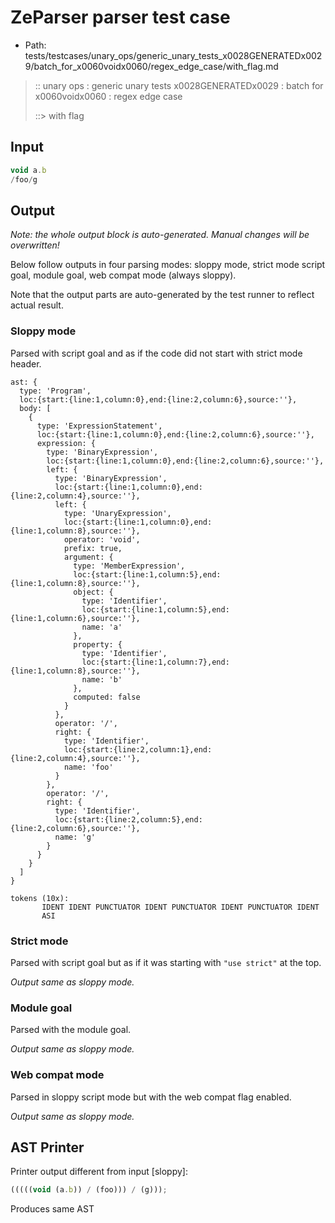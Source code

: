 # ZeParser parser test case

- Path: tests/testcases/unary_ops/generic_unary_tests_x0028GENERATEDx0029/batch_for_x0060voidx0060/regex_edge_case/with_flag.md

> :: unary ops : generic unary tests x0028GENERATEDx0029 : batch for x0060voidx0060 : regex edge case
>
> ::> with flag

## Input

`````js
void a.b
/foo/g
`````

## Output

_Note: the whole output block is auto-generated. Manual changes will be overwritten!_

Below follow outputs in four parsing modes: sloppy mode, strict mode script goal, module goal, web compat mode (always sloppy).

Note that the output parts are auto-generated by the test runner to reflect actual result.

### Sloppy mode

Parsed with script goal and as if the code did not start with strict mode header.

`````
ast: {
  type: 'Program',
  loc:{start:{line:1,column:0},end:{line:2,column:6},source:''},
  body: [
    {
      type: 'ExpressionStatement',
      loc:{start:{line:1,column:0},end:{line:2,column:6},source:''},
      expression: {
        type: 'BinaryExpression',
        loc:{start:{line:1,column:0},end:{line:2,column:6},source:''},
        left: {
          type: 'BinaryExpression',
          loc:{start:{line:1,column:0},end:{line:2,column:4},source:''},
          left: {
            type: 'UnaryExpression',
            loc:{start:{line:1,column:0},end:{line:1,column:8},source:''},
            operator: 'void',
            prefix: true,
            argument: {
              type: 'MemberExpression',
              loc:{start:{line:1,column:5},end:{line:1,column:8},source:''},
              object: {
                type: 'Identifier',
                loc:{start:{line:1,column:5},end:{line:1,column:6},source:''},
                name: 'a'
              },
              property: {
                type: 'Identifier',
                loc:{start:{line:1,column:7},end:{line:1,column:8},source:''},
                name: 'b'
              },
              computed: false
            }
          },
          operator: '/',
          right: {
            type: 'Identifier',
            loc:{start:{line:2,column:1},end:{line:2,column:4},source:''},
            name: 'foo'
          }
        },
        operator: '/',
        right: {
          type: 'Identifier',
          loc:{start:{line:2,column:5},end:{line:2,column:6},source:''},
          name: 'g'
        }
      }
    }
  ]
}

tokens (10x):
       IDENT IDENT PUNCTUATOR IDENT PUNCTUATOR IDENT PUNCTUATOR IDENT
       ASI
`````

### Strict mode

Parsed with script goal but as if it was starting with `"use strict"` at the top.

_Output same as sloppy mode._

### Module goal

Parsed with the module goal.

_Output same as sloppy mode._

### Web compat mode

Parsed in sloppy script mode but with the web compat flag enabled.

_Output same as sloppy mode._

## AST Printer

Printer output different from input [sloppy]:

````js
(((((void (a.b)) / (foo))) / (g)));
````

Produces same AST
